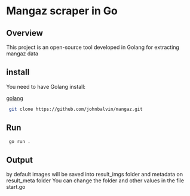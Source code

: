# Mangaz scraper in Go

## Overview
This project is an open-source tool developed in Golang for extracting mangaz data

## install 
You need to have Golang install:

[golang](https://go.dev/dl)

```bash
 git clone https://github.com/johnbalvin/mangaz.git
```

## Run

```bash
 go run .
```

## Output
by default images will be saved into result_imgs folder and metadata on result_meta folder
You can change the folder and other values in the file start.go
